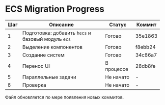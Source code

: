 # ECS Migration Progress

| Шаг | Описание | Статус | Коммит |
|-----|----------|--------|--------|
| 1   | Подготовка: добавить `hecs` и базовый модуль `ecs` | Готово | 35e1863 |
| 2   | Выделение компонентов | Готово | f8ebb24 |
| 3   | Создание систем | Готово | 34c86a7 |
| 4   | Перенос UI | В процессе | 28db8fe |
| 5   | Параллельные задачи | Не начато | - |
| 6   | Проверка | Не начато | - |

Файл обновляется по мере появления новых коммитов.
